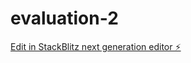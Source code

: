 # evaluation-2

[Edit in StackBlitz next generation editor ⚡️](https://stackblitz.com/~/github.com/MAD115C-lecturer/evaluation-2)